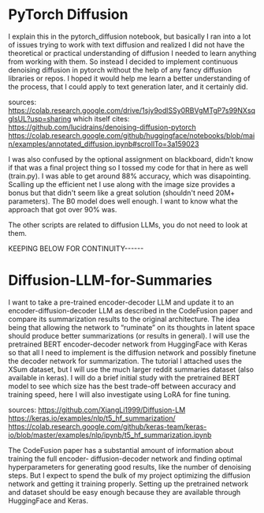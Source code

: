 # PyTorch Diffusion

I explain this in the pytorch_diffusion notebook, but basically I ran into a lot of issues trying to work with text diffusion and realized I did not have the theoretical or practical understanding of diffusion I needed to learn anything from working with them. So instead I decided to implement continuous denoising diffusion in pytorch without the help of any fancy diffusion libraries or repos. I hoped it would help me learn a better understanding of the process, that I could apply to text generation later, and it certainly did.

sources:
https://colab.research.google.com/drive/1sjy9odlSSy0RBVgMTgP7s99NXsqglsUL?usp=sharing
which itself cites:
https://github.com/lucidrains/denoising-diffusion-pytorch
https://colab.research.google.com/github/huggingface/notebooks/blob/main/examples/annotated_diffusion.ipynb#scrollTo=3a159023


I was also confused by the optional assignment on blackboard, didn't know if that was a final project thing so I tossed my code for that in here as well (train.py). I was able to get around 88% accuracy, which was disapointing. Scalling up the efficient net I use along with the image size provides a bonus but that didn't seem like a great solution (shouldn't need 20M+ parameters). The B0 model does well enough. I want to know what the approach that got over 90% was.

The other scripts are related to diffusion LLMs, you do not need to look at them.

KEEPING BELOW FOR CONTINUITY------

# Diffusion-LLM-for-Summaries

I want to take a pre-trained encoder-decoder LLM and update it to an encoder-diffusion-decoder 
LLM as described in the CodeFusion paper and compare its summarization results to the original
architecture. The idea being that allowing the network to “ruminate” on its thoughts in latent 
space should produce better summarizations (or results in general). I will use the pretrained 
BERT encoder-decoder network from HuggingFace with Keras so that all I need to implement is
the diffusion network and possibly finetune the decoder network for summarization.
The tutorial I attached uses the XSum dataset, but I will use the much larger reddit summaries 
dataset (also available in keras). I will do a brief initial study with the pretrained BERT model to 
see which size has the best trade-off between accuracy and training speed, here I will also 
investigate using LoRA for fine tuning.

sources:
https://github.com/XiangLi1999/Diffusion-LM
https://keras.io/examples/nlp/t5_hf_summarization/
https://colab.research.google.com/github/keras-team/keras-io/blob/master/examples/nlp/ipynb/t5_hf_summarization.ipynb

The CodeFusion paper has a substantial amount of information about training the full encoder-
diffusion-decoder network and finding optimal hyperparameters for generating good results, like 
the number of denoising steps. But I expect to spend the bulk of my project optimizing the 
diffusion network and getting it training properly. Setting up the pretrained network and dataset 
should be easy enough because they are available through HuggingFace and Keras.
